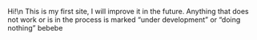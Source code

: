 Hi!\n
This is my first site, I will improve it in the future.
Anything that does not work or is in the process is marked “under development” or “doing nothing”
bebebe
